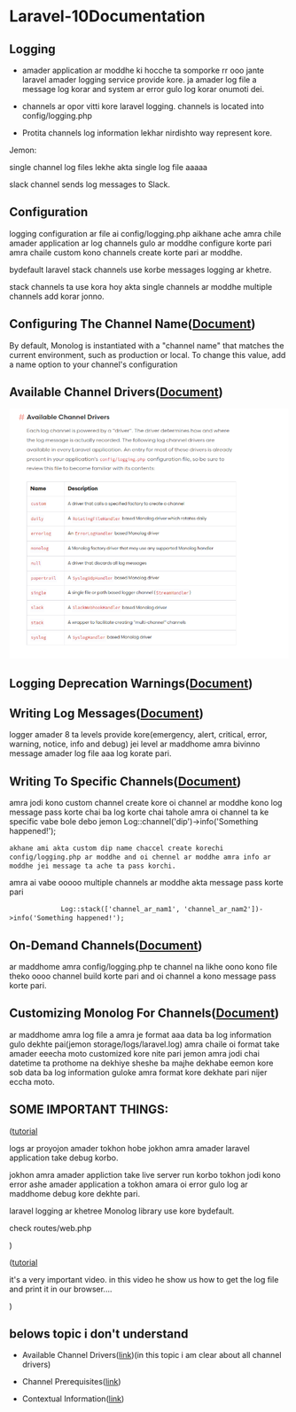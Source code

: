 # Laravel-10Documentation

## Logging

* amader application ar moddhe ki hocche ta somporke rr ooo jante laravel amader logging service provide kore. ja amader log file a message log korar and system ar error gulo log korar onumoti dei. 

* channels ar opor vitti kore laravel logging. channels is located into config/logging.php

* Protita channels log information lekhar nirdishto way represent kore. 

Jemon:

 single channel log files lekhe akta single log file aaaaa


 slack channel sends log messages to Slack.


## Configuration

 logging configuration ar file ai config/logging.php aikhane ache amra chile amader application ar log channels gulo ar moddhe configure korte pari amra chaile custom kono channels create korte pari ar moddhe.


 bydefault laravel stack channels use korbe messages logging ar khetre.

 stack channels ta use kora hoy akta single channels ar moddhe multiple channels add korar jonno.


##  Configuring The Channel Name([Document](https://laravel.com/docs/10.x/logging#configuring-the-channel-name))


By default, Monolog is instantiated with a "channel name" that matches the current environment, such as production or local. To change this value, add a name option to your channel's configuration


## Available Channel Drivers([Document](https://laravel.com/docs/10.x/logging#available-channel-drivers))

![image](./Screenshot%20from%202023-09-20%2019-44-26.png)



## Logging Deprecation Warnings([Document](https://laravel.com/docs/10.x/logging#logging-deprecation-warnings)) 


## Writing Log Messages([Document](https://laravel.com/docs/10.x/logging#writing-log-messages))


logger amader 8 ta levels provide kore(emergency, alert, critical, error, warning, notice, info and debug) jei level ar maddhome amra bivinno message amader log file aaa log korate pari. 


## Writing To Specific Channels([Document](https://laravel.com/docs/10.x/logging#writing-to-specific-channels))

amra jodi kono custom channel create kore oi channel ar  moddhe kono log message pass korte chai ba log korte chai tahole amra oi channel ta ke specific vabe bole debo jemon 
                 Log::channel('dip')->info('Something happened!');
    
    akhane ami akta custom dip name chaccel create korechi config/logging.php ar moddhe and oi chennel ar moddhe amra info ar moddhe jei message ta ache ta pass korchi.


amra ai vabe ooooo multiple channels ar moddhe akta message pass korte pari


                 Log::stack(['channel_ar_nam1', 'channel_ar_nam2'])->info('Something happened!');



## On-Demand Channels([Document](https://laravel.com/docs/10.x/logging#on-demand-channels))      

ar maddhome amra config/logging.php te channel na likhe oono kono file theko  oooo channel build korte pari and oi channel a kono message pass korte pari.


## Customizing Monolog For Channels([Document](https://laravel.com/docs/10.x/logging#customizing-monolog-for-channels))


ar maddhome amra log file a amra je format aaa data ba log information gulo dekhte pai(jemon storage/logs/laravel.log) amra chaile oi format take amader eeecha moto customized kore nite pari jemon amra jodi chai datetime ta prothome na dekhiye sheshe ba majhe dekhabe eemon kore sob data ba log information guloke amra format kore dekhate pari nijer eccha moto.



## SOME IMPORTANT THINGS:
([tutorial](https://www.youtube.com/watch?v=qK3OHxshLbw)

logs ar proyojon amader tokhon hobe jokhon amra amader laravel application take  debug korbo. 

jokhon amra amader appliction take live server run korbo tokhon jodi kono error ashe amader application a tokhon amara oi error gulo log ar maddhome debug kore dekhte pari.  

laravel logging ar khetree Monolog library use kore bydefault.

check routes/web.php

)


([tutorial](https://www.youtube.com/watch?v=RhnDmMnok64)

it's a very important video. in this video he show us how to get the log file and print it in our browser....




)

## belows topic i don't understand

* Available Channel Drivers([link](https://laravel.com/docs/10.x/logging#available-channel-drivers))(in this topic i am clear about all channel drivers)

* Channel Prerequisites([link](https://laravel.com/docs/10.x/logging#channel-prerequisites))

* Contextual Information([link](https://laravel.com/docs/10.x/logging#contextual-information))